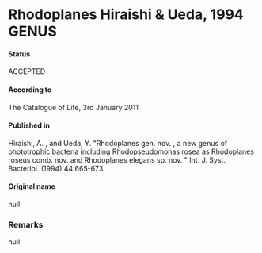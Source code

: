 Rhodoplanes Hiraishi & Ueda, 1994 GENUS
=======

#### Status
ACCEPTED

#### According to
The Catalogue of Life, 3rd January 2011

#### Published in
Hiraishi, A. , and Ueda, Y. "Rhodoplanes gen. nov. , a new genus of phototrophic bacteria including Rhodopseudomonas rosea as Rhodoplanes roseus comb. nov. and Rhodoplanes elegans sp. nov. " Int. J. Syst. Bacteriol. (1994) 44:665-673.

#### Original name
null

### Remarks
null